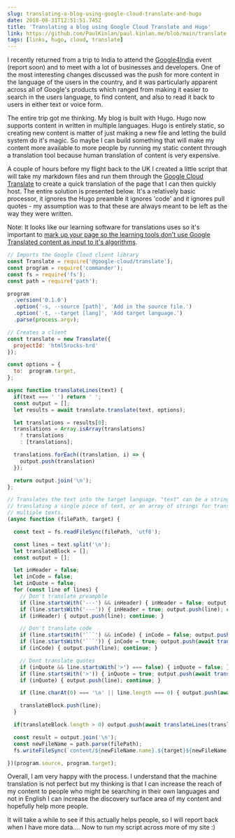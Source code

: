 ```yaml
---
slug: translating-a-blog-using-google-cloud-translate-and-hugo
date: 2018-08-31T12:51:51.745Z
title: 'Translating a blog using Google Cloud Translate and Hugo'
link: https://github.com/PaulKinlan/paul.kinlan.me/blob/main/translate.js
tags: [links, hugo, cloud, translate]
---
```

I recently returned from a trip to India to attend the [Google4India](https://twitter.com/hashtag/google4india) event (report soon) and to meet with a lot of businesses and developers. One of the most interesting changes discussed was the push for more content in the language of the users in the country, and it was particularly apparent across all of Google's products which ranged from making it easier to search in the users language, to find content, and also to read it back to users in either text or voice form.

The entire trip got me thinking. My blog is built with Hugo. Hugo now supports content in written in multiple languages. Hugo is entirely static, so creating new content is matter of just making a new file and letting the build system do it's magic. So maybe I can build something that will make my content more available to more people by running my static content through a translation tool because human translation of content is very expensive. 

A couple of hours before my flight back to the UK I created a little script that will take my markdown files and run them through the [Google Cloud Translate](https://cloud.google.com/translate/) to create a quick translation of the page that I can then quickly host. The entire solution is presented below. It's a relatively basic processor, it ignores the Hugo preamble it ignores 'code' and it ignores pull quotes - my assumption was to that these are always meant to be left as the way they were written.

Note: It looks like our learning software for translations uses so it's important to [mark up your page so the learning tools don't use Google Translated content as input to it's algorithms](https://cloud.google.com/translate/markup).


```Javascript
// Imports the Google Cloud client library
const Translate = require('@google-cloud/translate');
const program = require('commander');
const fs = require('fs');
const path = require('path');

program
  .version('0.1.0')
  .option('-s, --source [path]', 'Add in the source file.')
  .option('-t, --target [lang]', 'Add target language.')
  .parse(process.argv);

// Creates a client
const translate = new Translate({
  projectId: 'html5rocks-hrd'
});

const options = {
  to:  program.target,
};

async function translateLines(text) {
  if(text === ' ') return ' ';
  const output = [];
  let results = await translate.translate(text, options);

  let translations = results[0];
  translations = Array.isArray(translations)
    ? translations
    : [translations];

  translations.forEach((translation, i) => {
    output.push(translation)
  });

  return output.join('\n');
};

// Translates the text into the target language. "text" can be a string for
// translating a single piece of text, or an array of strings for translating
// multiple texts.
(async function (filePath, target) {

  const text = fs.readFileSync(filePath, 'utf8');

  const lines = text.split('\n');
  let translateBlock = [];
  const output = [];

  let inHeader = false;
  let inCode = false;
  let inQuote = false;
  for (const line of lines) {
    // Don't translate preampble
    if (line.startsWith('---') && inHeader) { inHeader = false; output.push(line); continue; }
    if (line.startsWith('---')) { inHeader = true; output.push(line); continue; }
    if (inHeader) { output.push(line); continue; }

    // Don't translate code
    if (line.startsWith('```') && inCode) { inCode = false; output.push(line); continue; }
    if (line.startsWith('```')) { inCode = true; output.push(await translateLines(translateBlock.join(' '))); translateBlock = []; output.push(line); continue; }
    if (inCode) { output.push(line); continue; }

    // Dont translate quotes
    if (inQuote && line.startsWith('>') === false) { inQuote = false; }
    if (line.startsWith('>')) { inQuote = true; output.push(await translateLines(translateBlock.join(' '))); translateBlock = []; output.push(line); }
    if (inQuote) { output.push(line); continue; }

    if (line.charAt(0) === '\n' || line.length === 0) { output.push(await translateLines(translateBlock.join(' '))); output.push(line); translateBlock = []; continue;} 

    translateBlock.push(line);
  }

  if(translateBlock.length > 0) output.push(await translateLines(translateBlock.join(' ')))

  const result = output.join('\n');
  const newFileName = path.parse(filePath);
  fs.writeFileSync(`content/${newFileName.name}.${target}${newFileName.ext}`, result);

})(program.source, program.target);
```
Overall, I am very happy with the process. I understand that the machine translation is not perfect but my thinking is that I can increase the reach of my content to people who might be searching in their own languages and not in English I can increase the discovery surface area of my content and hopefully help more people.

It will take a while to see if this actually helps people, so I will report back when I have more data.... Now to run my script across more of my site :)

